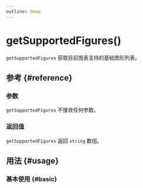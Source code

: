 ```yaml
---
outline: deep
---
```


# getSupportedFigures()
`getSupportedFigures` 获取目前图表支持的基础图形列表。

## 参考 {#reference}
<!--@include: @/@views/api/chart/getSupportedFigures/reference.md-->

### 参数
`getSupportedFigures` 不接收任何参数。

### 返回值
`getSupportedFigures` 返回 `string` 数组。

## 用法 {#usage}

<script setup>
import GetSupportedFigures from '../../@views/api/samples/getSupportedFigures/index.vue'
</script>

### 基本使用 {#basic}
<GetSupportedFigures />
